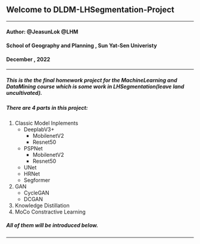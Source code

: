 ## Welcome to DLDM-LHSegmentation-Project
***
#### Author: @JeasunLok @LHM
#### School of Geography and Planning , Sun Yat-Sen Univeristy  
#### December&nbsp;,&nbsp;2022
***
##### This is the the final homework project for the MachineLearning and DataMining course which is some work in LHSegmentation(leave land uncultivated).
##### There are 4 parts in this project:
1. Classic Model Inplements
    * DeeplabV3+
        * MobilenetV2
        * Resnet50
    * PSPNet
        * MobilenetV2
        * Resnet50
    * UNet
    * HRNet
    * Segformer
2. GAN
    * CycleGAN
    * DCGAN
3. Knowledge Distillation
4. MoCo Constractive Learning
##### All of them will be introduced below.
***